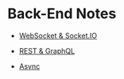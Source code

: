 # Back-End Notes 

- [WebSocket & Socket.IO](/web-comunications/websocket.md)

- [REST & GraphQL](/web-comunications/rest-graphql.md)

- [Async](/topics/async.md)

 
